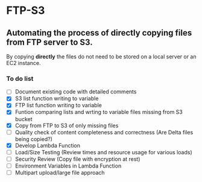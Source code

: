 # FTP-S3

## Automating the process of **directly** copying files from FTP server to S3.

By copying **directly** the files do not need to be stored on a local server or an EC2 instance.




### To do list

- [ ] Document existing code with detailed comments
- [X] S3 list function writing to variable
- [X] FTP list function writing to variable
- [X] Funtion comparing lists and wrting to variable files missing from S3 bucket
- [X] Copy from FTP to S3 of only missing files
- [ ] Quality check of content completeness and correctness (Are Delta files being copied?)
- [X] Develop Lambda Function
- [ ] Load/Size Testing (Review times and resource usage for various loads)
- [ ] Security Review (Copy file with encryption at rest)
- [ ] Environment Variables in Lambda Function
- [ ] Multipart upload/large file approach
